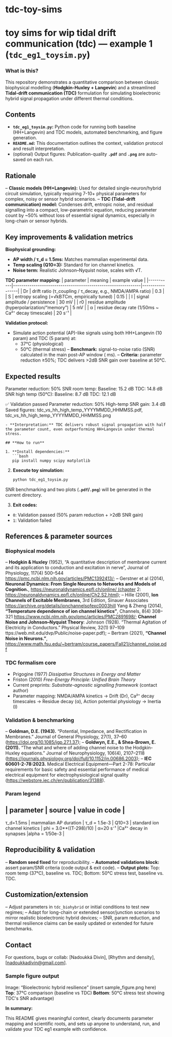 # tdc-toy-sims
# toy sims for wip tidal drift communication (tdc) — example 1 (`tdc_eg1_toysim.py`)

### **What is this?**
This repository demonstrates a quantitative comparison between classic biophysical modelling (**Hodgkin-Huxley + Langevin**) and a streamlined **Tidal-drift communication (TDC)** formulation for simulating bioelectronic hybrid signal propagation under different thermal conditions.

## **Contents**

- **`tdc_eg1_toysim.py`:** Python code for running both baseline (HH+Langevin) and TDC models, automated benchmarking, and figure generation.
- **`README.md`:** This documentation outlines the context, validation protocol and result interpretation.
- (optional) Output figures: Publication-quality **`.pdf`** and **`.png`** are auto-saved on each run.

## **Rationale**

– **Classic models (HH+Langevin):** Used for detailed single-neuron/hybrid circuit simulation, typically requiring 7-10+ physical parameters for complex, noisy or sensor hybrid scenarios.
– **TDC (Tidal-drift communication) model:** Condenses drift, entropic noise, and residual signalling into a compact, low-parametric equation, reducing parameter count by ~50% without loss of essential signal dynamics, especially in long-chain or sensor hybrids.

## **Key improvements & validation metrics**

**Biophysical grounding:**
- **AP width / τ_d = 1.5ms:** Matches mammalian experimental data.
- **Temp scaling (Q10=3):** Standard for ion channel kinetics.
- **Noise term:** Realistic Johnson–Nyquist noise, scales with √T.

**TDC parameter mapping:**
| parameter | meaning                                                      | example value   |
|-----------|--------------------------------------------------------------|-----------------|
| Dr        | drift ratio (τ_coupling / τ_decay, e.g., NMDA/AMPA ratio)    | 0.3             |
| S         | entropy scaling (∝√kB*T*Cm, empirically tuned)               | 0.15            |
| I         | signal amplitude / persistence                               | 30 mV           |
| r0        | residue amplitude (hyperpolarization/“memory”)               | 5 mV            |
| α         | residue decay rate (1/50ms ~ Ca²⁺ decay timescale)           | 20 s⁻¹          |

**Validation protocol:**
- Simulate action potential (AP)-like signals using both HH+Langevin (10 param) and TDC (5 param) at:
    - 37°C (physiological)
    - 50°C (thermal stress)
– **Benchmark:** signal-to-noise ratio (SNR) calculated in the main post-AP window ( ms).
– **Criteria:** parameter reduction ≥50%; TDC delivers >2dB SNR gain over baseline at 50°C.

## **Expected results**

Parameter reduction: 50%
SNR room temp:
Baseline: 15.2 dB
TDC:      14.8 dB
SNR high temp (50°C):
Baseline: 8.7 dB
TDC:      12.1 dB

✅ Validation passed
Parameter reduction: 50%
High-temp SNR gain: 3.4 dB
Saved figures: tdc_vs_hh_high_temp_YYYYMMDD_HHMMSS.pdf, tdc_vs_hh_high_temp_YYYYMMDD_HHMMSS.png
```
- **Interpretation:** TDC delivers robust signal propagation with half the parameter count, even outperforming HH+Langevin under thermal stress.

## **How to run**

1. **Install dependencies:**  
   ```bash
   pip install numpy scipy matplotlib
   ```

2. **Execute toy simulation:**  
   ```bash
   python tdc_eg1_toysim.py
   ```
  SNR benchmarking and two plots (**`.pdf`/`.png`**) will be generated in the current directory.

3. **Exit codes:** 
- `0`: Validation passed (50% param reduction + >2dB SNR gain)
- `1`: Validation failed

## **References & parameter sources**

### **Biophysical models**
– **Hodgkin & Huxley** (1952), “A quantitative description of membrane current and its application to conduction and excitation in nerve”, Journal of Physiology, 117(4) 500–544 https://pmc.ncbi.nlm.nih.gov/articles/PMC1392413/;
– Gerstner et al (2014), **Neuronal Dynamics: From Single Neurons to Networks and Models of Cognition.**, https://neuronaldynamics.epfl.ch/online/ (chapter 2: https://neuronaldynamics.epfl.ch/online/Ch2.S2.html);
– Hille (2001), **Ion Channels of Excitable Membranes**, 3rd Edition, Sinauer Associates https://archive.org/details/ionchannelsofexc0003hill 
Yang & Zheng (2014), **“Temperature dependence of ion channel kinetics”**, Channels, 8(4) 308–321 https://www.ncbi.nlm.nih.gov/pmc/articles/PMC2891698/; 
**Channel Noise and Johnson–Nyquist Theory**: Johnson (1928). “Thermal Agitation of Electricity in Conductors.” Physical Review, 32(1) 97–109 ttps://web.mit.edu/dvp/Public/noise-paper.pdf);
– Bertram (2021), **“Channel Noise in Neurons.”**, https://www.math.fsu.edu/~bertram/course_papers/Fall21/channel_noise.pdf

### **TDC formalism core**
  - Prigogine (1977) *Dissipative Structures in Energy and Matter*  
  - Friston (2010) *Free-Energy Principle: Unified Brain Theory*  
  - Current preprints: *Substrate-agnostic signalling framework* (contact author)
  - Parameter mapping:  NMDA/AMPA kinetics → Drift (Dr), Ca²⁺ decay timescales → Residue decay (α), Action      potential physiology → Inertia (I)

### **Validation & benchmarking**
– **Goldman, D.E. (1943).** “Potential, Impedance, and Rectification in Membranes.” Journal of General Physiology, 27(1), 37–60 (https://doi.org/10.1085/jgp.27.1.37);
– **Goldwyn, E.E., & Shea-Brown, E. (2011).** “The what and where of adding channel noise to the Hodgkin-Huxley equations.” Journal of Neurophysiology, 106(4), 2107–2118 (https://journals.physiology.org/doi/full/10.1152/jn.00686.2003); 
– **IEC 60601-2-78:2023.** Medical Electrical Equipment—Part 2-78: Particular requirements for basic safety and essential performance of medical electrical equipment for electrophysiological signal quality (https://webstore.iec.ch/en/publication/31388).

  ### **Param legend**

| parameter    | source                        | value in code              | 
-----------------------------------------------------------------------------
τ_d=1.5ms	     | mammalian AP duration         | τ_d = 1.5e-3               |
Q10=3	         | standard ion channel kinetics | phi = 3.0**((T-298)/10)    |
α=20 s⁻¹       |Ca²⁺ decay in synapses         |alpha = 1/50e-3             |

## **Reproducibility & validation**

– **Random seed fixed** for reproducibility.
– **Automated validations block:** assert param/SNR criteria (code output & exit code).
– **Output plots:** Top: room temp (37°C), baseline vs. TDC; Bottom: 50°C stress test, baseline vs. TDC.

## **Customization/extension**

– Adjust parameters in `tdc_biohybrid` or initial conditions to test new regimes;
– Adapt for long-chain or extended sensor/junction scenarios to mirror realistic bioelectronic hybrid devices;
– SNR, param reduction, and thermal resilience claims can be easily updated or extended for future benchmarks.

## **Contact**

For questions, bugs or collab: [Nadoukká Divin], [Rhythm and density], [nadoukkadivin@gmail.com].

### Sample figure output

Image: “Bioelectronic hybrid resilience” (insert sample_figure.png here)
**Top**: 37°C comparison (baseline vs TDC)
**Bottom**: 50°C stress test showing TDC's SNR advantage)

**In summary:**  

This README gives meaningful context, clearly documents parameter mapping and scientific roots, and sets up anyone to understand, run, and validate your TDC eg1 example with confidence.
